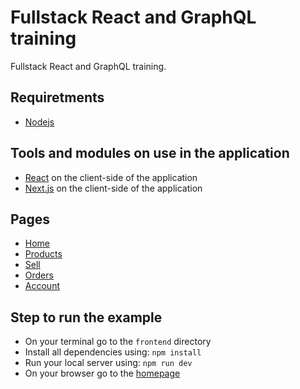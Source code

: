 # Fullstack React and GraphQL training

Fullstack React and GraphQL training.

## Requiretments

- [Nodejs](https://nodejs.org/en/)

## Tools and modules on use in the application

- [React](https://reactjs.org/) on the client-side of the application
- [Next.js](https://nextjs.org/) on the client-side of the application

## Pages

- [Home](http://localhost:7777/)
- [Products](http://localhost:7777/products)
- [Sell](http://localhost:7777/sell)
- [Orders](http://localhost:7777/order)
- [Account](http://localhost:7777/account)

## Step to run the example

- On your terminal go to the `frontend` directory
- Install all dependencies using: `npm install`
- Run your local server using: `npm run dev`
- On your browser go to the [homepage](http://localhost:7777/)
